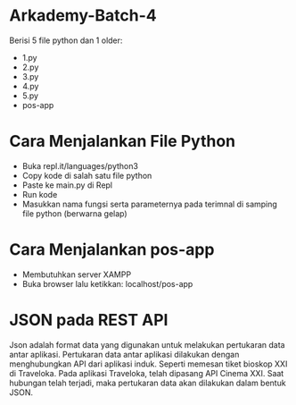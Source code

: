 # Arkademy-Batch-4

Berisi 5 file python dan 1 older:

  - 1.py
  - 2.py
  - 3.py
  - 4.py
  - 5.py
  - pos-app

# Cara Menjalankan File Python

  - Buka repl.it/languages/python3
  - Copy kode di salah satu file python
  - Paste ke main.py di Repl
  - Run kode
  - Masukkan nama fungsi serta parameternya pada terimnal di samping file python (berwarna gelap)

# Cara Menjalankan pos-app
  - Membutuhkan server XAMPP
  - Buka browser lalu ketikkan: localhost/pos-app

# JSON pada REST API
Json adalah format data yang digunakan untuk melakukan pertukaran data antar aplikasi. Pertukaran data antar aplikasi dilakukan dengan menghubungkan API dari aplikasi induk. Seperti memesan tiket bioskop XXI di Traveloka. Pada aplikasi Traveloka, telah dipasang API Cinema XXI. Saat hubungan telah terjadi, maka pertukaran data akan dilakukan dalam bentuk JSON.
